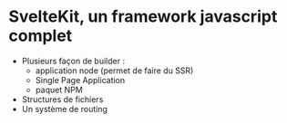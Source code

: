 <!-- .slide -->

# SvelteKit, un framework javascript complet

- Plusieurs façon de builder :
  - application node (permet de faire du SSR)
  - Single Page Application
  - paquet NPM
- Structures de fichiers
- Un système de routing
